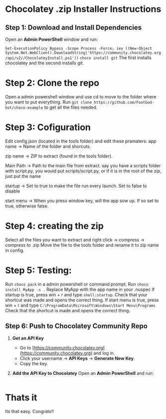 # Chocolatey .zip Installer Instructions

## Step 1: Download and Install Dependencies
Open an **Admin PowerShell** window and run:

```Set-ExecutionPolicy Bypass -Scope Process -Force; iex ((New-Object System.Net.WebClient).DownloadString('https://community.chocolatey.org/api/v2//ChocolateyInstall.ps1'))```
```choco install git```
The first installs chocolatey and the second installs git.

# Step 2: Clone the repo
Open a admin powershell window and use cd to move to the folder where you want to put everything.
Run ```git clone https://github.com/FootGod-bot/choco-example``` to get all the files needed.

# Step 3: Cofiguration
Edit config.json (located in the tools folder) and edit these pramaters.
app name → Name of the folder and shorcuts.

zip name → ZIP to extract (found in the tools folder).

Main Path → Path to the main file from extract. say you have a scripts folder with script.py, you would put scripts/script.py, or if it is in the root of the zip, just put the name

startup → Set to true to make the file run every launch. Set to false to disable

start menu → When you press window key, will the app sow up. If so set to true, otherwise false.

# Step 4: creating the zip
Select all the files you want to extract and right click → compress → compress to .zip
Move the file to the tools folder and rename it to zip name in config.

# Step 5: Testing:
Run ```choco pack``` in a admin powershell or command prompt.
Run ```choco install MyApp -s .``` Replace MyApp with the app name in your .nuspec
If startup is true, press win + r and type ```shell:startup```. Check that your shortcut was made and opens the correct thing.
If start menu is true, press win + r and type ```C:\ProgramData\Microsoft\Windows\Start Menu\Programs``` Check that the shortcut is made and opens the correct thing.

## Step 6: Push to Chocolatey Community Repo

1. **Get an API Key**
   - Go to [https://community.chocolatey.org](https://community.chocolatey.org) and log in.
   - Click your username → **API Keys** → **Generate New Key**.
   - Copy the key.

2. **Add the API Key to Chocolatey**
   Open an **Admin PowerShell** and run:

   ```choco apikey --key YOUR_API_KEY_HERE -source https://push.chocolatey.org/

# Thats it
Its that easy. Congrats!!
